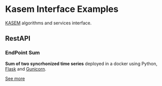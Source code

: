 # Kasem Interface Examples

[KASEM](https://www.predict.fr/produits-services/logiciels/) algorithms and services interface.

## RestAPI

### EndPoint Sum 

**Sum of two syncrhonized time series**  deployed in a docker using Python, [Flask](https://flask.palletsprojects.com/) and [Gunicorn](https://gunicorn.org/). 

[See more](RestAPI_EndPoint_Sum/README.md)